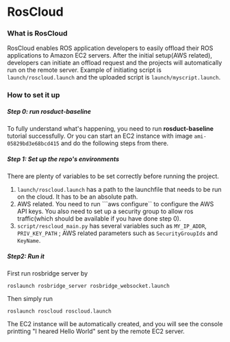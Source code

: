 # RosCloud 



### What is RosCloud 

RosCloud enables ROS application developers to easily offload their ROS applications to Amazon EC2 servers. After the initial setup(AWS related), developers can initiate an offload request and the projects will automatically run on the remote server. Example of initiating script is ```launch/roscloud.launch``` and the uploaded script is ```launch/myscript.launch```. 



### How to set it up

##### Step 0: run rosduct-baseline 

To fully understand what's happening, you need to run **rosduct-baseline** tutorial successfully. Or you can start an EC2 instance with image ```ami-05829bd3e68bcd415```  and do the following steps from there. 



##### Step 1:  Set up the repo's environments

There are plenty of variables to be set correctly before running the project. 

1. ```launch/roscloud.launch``` has a path to the launchfile that needs to be run on the cloud. It has to be an absolute path. 
2. AWS related. You need to run ```aws configure`` to configure the AWS API keys. You also need to set up a security group to allow ros traffic(which should be available if you have done step 0). 
3. ```script/rescloud_main.py``` has several variables such as ```MY_IP_ADDR```, ```PRIV_KEY_PATH```  ; AWS related parameters such as ```SecurityGroupIds``` and ```KeyName```. 



##### Step2: Run it 

First run rosbridge server by 

```
roslaunch rosbridge_server rosbridge_websocket.launch
```



Then simply run 

````
roslaunch roscloud roscloud.launch 
````

The EC2 instance will be automatically created, and you will see the console printting "I heared Hello World" sent by the remote EC2 server. 

